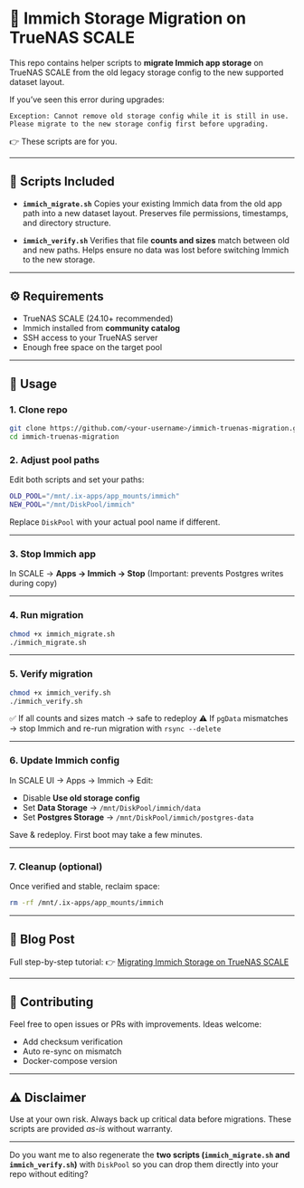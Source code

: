 # 📸 Immich Storage Migration on TrueNAS SCALE

This repo contains helper scripts to **migrate Immich app storage** on TrueNAS SCALE
from the old legacy storage config to the new supported dataset layout.

If you’ve seen this error during upgrades:

```
Exception: Cannot remove old storage config while it is still in use.
Please migrate to the new storage config first before upgrading.
```

👉 These scripts are for you.

---

## 📂 Scripts Included

* **`immich_migrate.sh`**
  Copies your existing Immich data from the old app path into a new dataset layout.
  Preserves file permissions, timestamps, and directory structure.

* **`immich_verify.sh`**
  Verifies that file **counts and sizes** match between old and new paths.
  Helps ensure no data was lost before switching Immich to the new storage.

---

## ⚙️ Requirements

* TrueNAS SCALE (24.10+ recommended)
* Immich installed from **community catalog**
* SSH access to your TrueNAS server
* Enough free space on the target pool

---

## 🚀 Usage

### 1. Clone repo

```bash
git clone https://github.com/<your-username>/immich-truenas-migration.git
cd immich-truenas-migration
```

### 2. Adjust pool paths

Edit both scripts and set your paths:

```bash
OLD_POOL="/mnt/.ix-apps/app_mounts/immich"
NEW_POOL="/mnt/DiskPool/immich"
```

Replace `DiskPool` with your actual pool name if different.

---

### 3. Stop Immich app

In SCALE → **Apps → Immich → Stop**
(Important: prevents Postgres writes during copy)

---

### 4. Run migration

```bash
chmod +x immich_migrate.sh
./immich_migrate.sh
```

---

### 5. Verify migration

```bash
chmod +x immich_verify.sh
./immich_verify.sh
```

✅ If all counts and sizes match → safe to redeploy
⚠️ If `pgData` mismatches → stop Immich and re-run migration with `rsync --delete`

---

### 6. Update Immich config

In SCALE UI → Apps → Immich → Edit:

* Disable **Use old storage config**
* Set **Data Storage** → `/mnt/DiskPool/immich/data`
* Set **Postgres Storage** → `/mnt/DiskPool/immich/postgres-data`

Save & redeploy. First boot may take a few minutes.

---

### 7. Cleanup (optional)

Once verified and stable, reclaim space:

```bash
rm -rf /mnt/.ix-apps/app_mounts/immich
```

---

## 📝 Blog Post

Full step-by-step tutorial:
👉 [Migrating Immich Storage on TrueNAS SCALE](https://yourbloglink.example)

---

## 🤝 Contributing

Feel free to open issues or PRs with improvements.
Ideas welcome:

* Add checksum verification
* Auto re-sync on mismatch
* Docker-compose version

---

## ⚠️ Disclaimer

Use at your own risk. Always back up critical data before migrations.
These scripts are provided *as-is* without warranty.

---

Do you want me to also regenerate the **two scripts (`immich_migrate.sh` and `immich_verify.sh`)** with `DiskPool` so you can drop them directly into your repo without editing?
